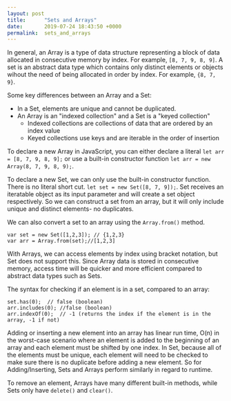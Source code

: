 ```yaml
---
layout: post
title:      "Sets and Arrays"
date:       2019-07-24 18:43:50 +0000
permalink:  sets_and_arrays
---
```



In general, an Array is a type of data structure representing a block of data allocated in consecutive memory by index. For example, `[8, 7, 9, 8, 9]`. A set is an abstract data type which contains only distinct elements or objects wihout the need of being allocated in order by index. For example, `{8, 7, 9}`.

Some key differences between an Array and a Set: 
* In a Set, elements are unique and cannot be duplicated. 
* An Array is an "indexed collection" and a Set is a "keyed collection"
   * Indexed collections are collections of data that are ordered by an index value
   * Keyed collections use keys and are iterable in the order of insertion

To declare a new Array in JavaScript, you can either declare a literal `let arr = [8, 7, 9, 8, 9];` or use a built-in constructor function `let arr = new Array(8, 7, 9, 8, 9);`. 

To declare a new Set, we can only use the built-in constructor function. There is no literal short cut. `let set = new Set([8, 7, 9]);`. Set receives an iteratable object as its input parameter and will create a set object respectively. So we can construct a set from an array, but it will only include unique and distinct elements- no duplicates.

We can also convert a set to an array using the `Array.from()` method.
```
var set = new Set([1,2,3]); // {1,2,3}
var arr = Array.from(set);//[1,2,3]
```

With Arrays, we can access elements by index using bracket notation, but Set does not support this. Since Array data is stored in consecutive memory, access time will be quicker and more efficient compared to abstract data types such as Sets.

The syntax for checking if an element is in a set, compared to an array:
```
set.has(0);  // false (boolean)
arr.includes(0); //false (boolean)
arr.indexOf(0);  // -1 (returns the index if the element is in the array, -1 if not)
```

Adding or inserting a new element into an array has linear run time, O(n) in the worst-case scenario where an element is added to the beginning of an array and each element must be shifted by one index. In Set, because all of the elements must be unique, each element will need to be checked to make sure there is no duplicate before adding a new element. So for Adding/Inserting, Sets and Arrays perform similarly in regard to runtime.

To remove an element, Arrays have many different built-in methods, while Sets only have `delete()` and `clear()`.



